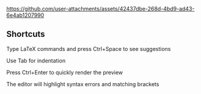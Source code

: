 


https://github.com/user-attachments/assets/42437dbe-268d-4bd9-ad43-6e4ab1207990



Shortcuts 
----------------------------------------------------------------
Type LaTeX commands and press Ctrl+Space to see suggestions

Use Tab for indentation

Press Ctrl+Enter to quickly render the preview

The editor will highlight syntax errors and matching brackets

